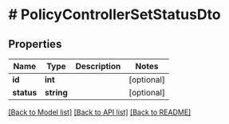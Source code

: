 # # PolicyControllerSetStatusDto

## Properties

Name | Type | Description | Notes
------------ | ------------- | ------------- | -------------
**id** | **int** |  | [optional]
**status** | **string** |  | [optional]

[[Back to Model list]](../../README.md#models) [[Back to API list]](../../README.md#endpoints) [[Back to README]](../../README.md)

